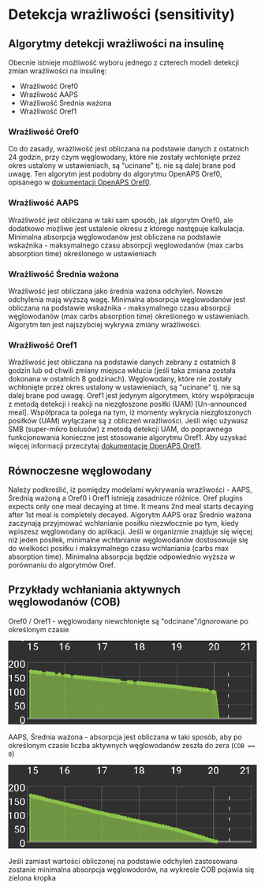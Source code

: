 # Detekcja wrażliwości (sensitivity)

## Algorytmy detekcji wrażliwości na insulinę

Obecnie istnieje możliwość wyboru jednego z czterech modeli detekcji zmian wrażliwości na insulinę:

* Wrażliwość Oref0
* Wrażliwość AAPS
* Wrażliwość Średnia ważona
* Wrażliwość Oref1

### Wrażliwość Oref0

Co do zasady, wrażliwość jest obliczana na podstawie danych z ostatnich 24 godzin, przy czym węglowodany, które nie zostały wchłonięte przez okres ustalony w ustawieniach, są "ucinane" tj. nie są dalej brane pod uwagę. Ten algorytm jest podobny do algorytmu OpenAPS Oref0, opisanego w [dokumentacji OpenAPS Oref0](https://openaps.readthedocs.io/en/2017-05-21/docs/walkthrough/phase-4/advanced-features.html).

### Wrażliwość AAPS

Wrażliwość jest obliczana w taki sam sposób, jak algorytm Oref0, ale dodatkowo możliwe jest ustalenie okresu z którego następuje kalkulacja. Minimalna absorpcja węglowodanów jest obliczana na podstawie wskaźnika - maksymalnego czasu absorpcji węglowodanów (max carbs absorption time) określonego w ustawieniach

### Wrażliwość Średnia ważona

Wrażliwość jest obliczana jako średnia ważona odchyleń. Nowsze odchylenia mają wyższą wagę. Minimalna absorpcja węglowodanów jest obliczana na podstawie wskaźnika - maksymalnego czasu absorpcji węglowodanów (max carbs absorption time) określonego w ustawieniach. Algorytm ten jest najszybciej wykrywa zmiany wrażliwości.

### Wrażliwość Oref1

Wrażliwość jest obliczana na podstawie danych zebrany z ostatnich 8 godzin lub od chwili zmiany miejsca wkłucia (jeśli taka zmiana została dokonana w ostatnich 8 godzinach). Węglowodany, które nie zostały wchłonięte przez okres ustalony w ustawieniach, są "ucinane" tj. nie są dalej brane pod uwagę. Oref1 jest jedynym algorytmem, który współpracuje z metodą detekcji i reakcji na niezgłoszone posiłki (UAM) [Un-announced meal]. Współpraca ta polega na tym, iż momenty wykrycia niezgłoszonych posiłków (UAM) wyłączane są z obliczeń wrażliwości. Jeśli więc używasz SMB (super-mikro bolusów) z metodą detekcji UAM, do poprawnego funkcjonowania konieczne jest stosowanie algorytmu Oref1. Aby uzyskać więcej informacji przeczytaj [dokumentację OpenAPS Oref1](https://openaps.readthedocs.io/en/latest/docs/Customize-Iterate/autosens.html).

## Równoczesne węglowodany

Należy podkreślić, iż pomiędzy modelami wykrywania wrażliwości - AAPS, Średnią ważoną a Oref0 i Oref1 istnieją zasadnicze różnice. Oref plugins expects only one meal decaying at time. It means 2nd meal starts decaying after 1st meal is completely decayed. Algorytm AAPS oraz Średnio ważona zaczynają przyjmować wchłanianie posiłku niezwłocznie po tym, kiedy wpiszesz węglowodany do aplikacji. Jeśli w organizmie znajduje się więcej niż jeden posiłek, minimalne wchłanianie węglowodanów dostosowuje się do wielkości posiłku i maksymalnego czasu wchłaniania (carbs max absorption time). Minimalna absorpcja będzie odpowiednio wyższa w porównaniu do algorytmów Oref.

## Przykłady wchłaniania aktywnych węglowodanów (COB)

Oref0 / Oref1 - węglowodany niewchłonięte są "odcinane"/ignorowane po określonym czasie

![Aktywne węglowodany (COB) z oref0](../images/cob_oref0.png)

AAPS, Średnia ważona - absorpcja jest obliczana w taki sposób, aby po określonym czasie liczba aktywnych węglowodanów zeszła do zera (`COB == 0`)

![Aktywne węglowodany (COB) z AAPS](../images/cob_aaps.png)

Jeśli zamiast wartości obliczonej na podstawie odchyleń zastosowana zostanie minimalna absorpcja węglowodorów, na wykresie COB pojawia się zielona kropka